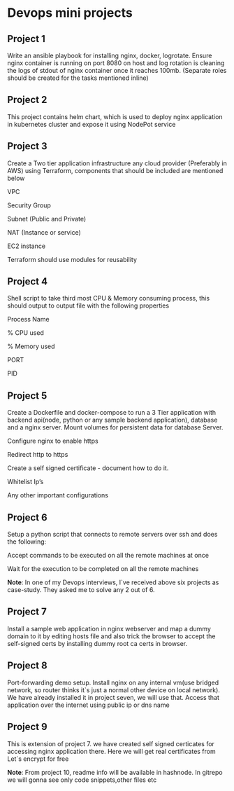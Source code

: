 # Devops mini projects

## Project 1
Write an ansible playbook for installing nginx, docker, logrotate. Ensure nginx container is running on port 8080 on host and log rotation is cleaning the logs of stdout of nginx container once it reaches 100mb. (Separate roles should be created for the tasks mentioned inline)

## Project 2 
This project contains helm chart, which is used to deploy nginx application in kubernetes cluster and expose it using NodePot service

## Project 3
Create a Two tier application infrastructure any cloud provider (Preferably in AWS) using Terraform, components that should be included are mentioned below 

VPC  

Security Group 

Subnet (Public and Private) 

NAT (Instance or service) 

EC2 instance  

Terraform should use modules for reusability 

## Project 4
Shell script to take third most CPU & Memory consuming process, this should output to output file with the following properties 

Process Name  

% CPU  used  

% Memory used   

PORT  

PID 

## Project 5

Create a Dockerfile and docker-compose to run a 3 Tier application with backend api(node, python or any sample backend application), database and a nginx server. Mount volumes for persistent data for database Server. 

Configure nginx to enable https 

Redirect http to https 

Create a self signed certificate - document how to do it. 

Whitelist Ip’s 

Any other important configurations 

## Project 6
Setup a python script that connects to remote servers over ssh and does the following: 

Accept commands to be executed on all the remote machines at once 

Wait for the execution to be completed on all the remote machines 

**Note**: In one of my Devops interviews, I`ve received above six projects as case-study. They asked me to solve any 2 out of 6.

## Project 7
Install a sample web application in nginx webserver and map a dummy domain to it by editing hosts file and also trick the browser to accept the self-signed certs by installing dummy root ca certs in browser.

## Project 8
Port-forwarding demo setup. Install nginx on any internal vm(use bridged network, so router thinks it`s just a normal other device on local network).
We have already installed it in project seven, we will use that. Access that application over the internet using public ip or dns name

## Project 9
This is extension of project 7. we have created self signed certicates for accessing nginx application there. Here we will get real certificates from Let`s encrypt for free

**Note**: From project 10, readme info will be available in hashnode. In gitrepo we will gonna see only code snippets,other files etc
